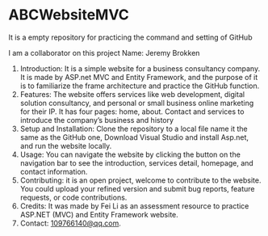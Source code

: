 # ABCWebsiteMVC
It is a empty repository for practicing the command and setting of GitHub

I am a collaborator on this project
Name: Jeremy Brokken
1.	Introduction: It is a simple website for a business consultancy company. It is made by ASP.net MVC and Entity Framework, and the purpose of it is to familiarize the frame architecture and practice the GitHub function.
2.	Features: The website offers services like web development, digital solution consultancy, and personal or small business online marketing for their IP. It has four pages: home, about. Contact and services to introduce the company’s business and history 
3.	Setup and Installation: Clone the repository to a local file name it the same as the GitHub one, Download Visual Studio and install Asp.net, and run the website locally.
4.	Usage: You can navigate the website by clicking the button on the navigation bar to see the introduction, services detail, homepage, and contact information.
5.	Contributing: it is an open project, welcome to contribute to the website. You could upload your refined version and submit bug reports, feature requests, or code contributions. 
7.	Credits: It was made by Fei Li as an assessment resource to practice ASP.NET (MVC) and Entity Framework website.
8.	Contact: 109766140@qq.com.
